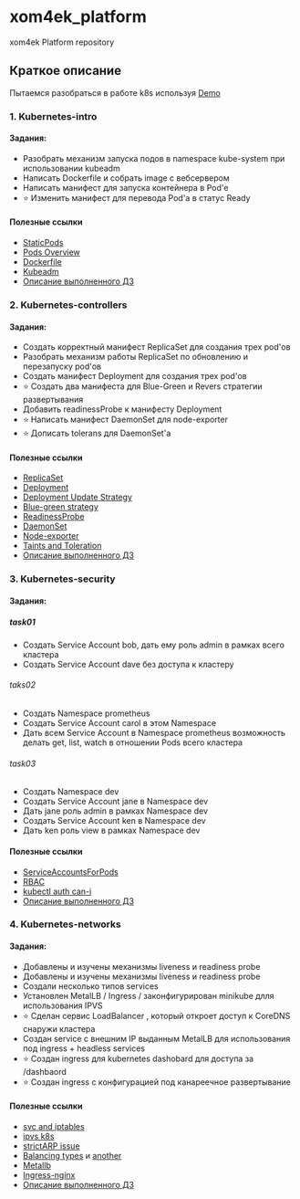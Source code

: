 # xom4ek_platform

xom4ek Platform repository

## Краткое описание

Пытаемся разобраться в работе k8s используя [Demo](https://github.com/GoogleCloudPlatform/microservices-demo)

### 1. Kubernetes-intro

#### Задания:

- Разобрать механизм запуска подов в namespace kube-system при использовании kubeadm
- Написать Dockerfile и собрать image с вебсервером
- Написать манифест для запуска контейнера в Pod'e
- :star: Изменить манифест для перевода Pod'a в статус Ready

#### Полезные ссылки

- [StaticPods](https://kubernetes.io/docs/tasks/configure-pod-container/static-pod/)
- [Pods Overview](https://kubernetes.io/docs/concepts/workloads/pods/pod-overview/)
- [Dockerfile](https://docs.docker.com/engine/reference/builder/)
- [Kubeadm](https://kubernetes.io/docs/setup/production-environment/tools/kubeadm/create-cluster-kubeadm/)
- [Описание выполненного ДЗ](kubernetes-intro/README.md)

### 2. Kubernetes-controllers

#### Задания:
- Создать корректный манифест ReplicaSet для создания трех pod'ов
- Разобрать механизм работы ReplicaSet по обновлению и перезапуску pod'ов
- Создать манифест Deployment для создания трех pod'ов
- :star: Создать два манифеста для Blue-Green и Revers стратегии развертывания
- Добавить readinessProbe к манифесту Deployment
- :star: Написать манифест DaemonSet для node-exporter
- :star: Дописать tolerans для DaemonSet'a

#### Полезные ссылки

- [ReplicaSet](https://kubernetes.io/docs/concepts/workloads/controllers/replicaset/)
- [Deployment](https://kubernetes.io/docs/concepts/workloads/controllers/deployment/)
- [Deployment Update Strategy](https://kubernetes.io/docs/concepts/workloads/controllers/deployment/#strategy)
- [Blue-green strategy](https://www.redhat.com/en/topics/devops/what-is-blue-green-deployment)
- [ReadinessProbe](https://kubernetes.io/docs/tasks/configure-pod-container/configure-liveness-readiness-startup-probes/#define-readiness-probes)
- [DaemonSet](https://kubernetes.io/docs/concepts/workloads/controllers/daemonset/)
- [Node-exporter](https://github.com/prometheus/node_exporter)
- [Taints and Toleration](https://kubernetes.io/docs/concepts/scheduling-eviction/taint-and-toleration/#concepts)
- [Описание выполненного ДЗ](kubernetes-controllers/README.md)

### 3. Kubernetes-security

#### Задания:

##### task01
- Создать Service Account bob, дать ему роль admin в рамках всего кластера
- Создать Service Account dave без доступа к кластеру

###### taks02
- Создать Namespace prometheus
- Создать Service Account carol в этом Namespace
- Дать всем Service Account в Namespace prometheus возможность делать get, list, watch в отношении Pods всего кластера

###### task03
- Создать Namespace dev
- Создать Service Account jane в Namespace dev
- Дать jane роль admin в рамках Namespace dev
- Создать Service Account ken в Namespace dev
- Дать ken роль view в рамках Namespace dev

#### Полезные ссылки

- [ServiceAccountsForPods](https://kubernetes.io/docs/tasks/configure-pod-container/configure-service-account/)
- [RBAC](https://kubernetes.io/docs/reference/access-authn-authz/rbac/)
- [kubectl auth can-i](https://kubernetes.io/docs/reference/access-authn-authz/authorization/)
- [Описание выполненного ДЗ](kubernetes-security/README.md)

### 4. Kubernetes-networks

#### Задания:
- Добавлены и изучены механизмы liveness и readiness probe
- Добавлены и изучены механизмы liveness и readiness probe
- Создали несколько типов services
- Установлен MetalLB / Ingress / законфигурирован minikube длля использования IPVS
- :star: Сделан сервис LoadBalancer , который откроет доступ к CoreDNS снаружи кластера
- Создан service с внешним IP выданным MetalLB для использования под ingress + headless services
- :star: Создан ingress для kubernetes dashobard для доступа за /dashbaord
- :star: Создан ingress с конфигурацией под канареечное развертывание

#### Полезные ссылки
- [svc and iptables](https://msazure.club/kubernetes-services-and-iptables/)
- [ipvs k8s](https://github.com/kubernetes/kubernetes/blob/master/pkg/proxy/ipvs/README.md)
- [strictARP issue](https://github.com/metallb/metallb/issues/153)
- [Balancing types](https://github.com/kubernetes/kubernetes/blob/1cb3b5807ec37490b4582f22d991c043cc468195/pkg/proxy/apis/config/types.go) и [another](http://www.linuxvirtualserver.org/docs/scheduling.html)
- [Metallb](https://metallb.universe.tf/)
- [Ingress-nginx](https://kubernetes.github.io/ingress-nginx/deploy/)
- [Описание выполненного ДЗ](kubernetes-networks/README.md)
